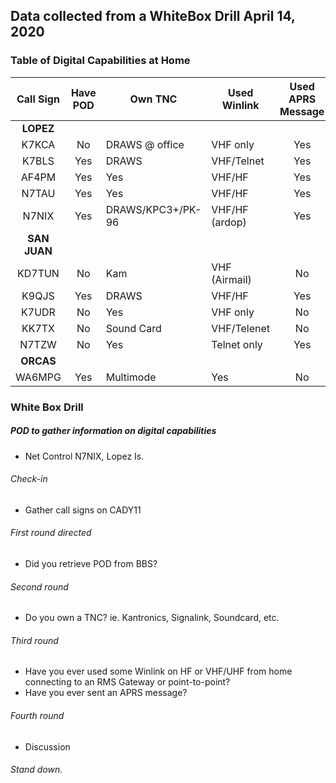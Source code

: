 ## Data collected from a WhiteBox Drill April 14, 2020

### Table of Digital Capabilities at Home

| Call Sign | Have POD |        Own TNC   | Used Winlink | Used APRS Message |
| :-------: | :------: |    ------------- | ------------ | :-----------------: |
|   __LOPEZ__  |      |    |  |   |
|   K7KCA   |   No     |  DRAWS @ office  | VHF only    |  Yes   |
|   K7BLS   |   Yes    |  DRAWS        |    VHF/Telnet  |  Yes   |
|   AF4PM   |   Yes    |   Yes         |    VHF/HF      |  Yes   |
|   N7TAU   |   Yes    |   Yes         |    VHF/HF      |  Yes   |
|   N7NIX   |   Yes    |  DRAWS/KPC3+/PK-96 |  VHF/HF (ardop) |  Yes   |
|   __SAN JUAN__        |          |               |              |         |
|  KD7TUN   |   No     |  Kam          |    VHF (Airmail)  |   No  |
|  K9QJS    |   Yes    |  DRAWS        |   VHF/HF   |   Yes  |
|  K7UDR    |   No     |  Yes          |   VHF only |   No   |
|  KK7TX    |   No     |  Sound Card   |   VHF/Telenet  | No
|  N7TZW    |   No     |  Yes          |   Telnet only |  Yes |
|  __ORCAS__   |          |               |              |         |
|  WA6MPG   |  Yes     |  Multimode    |   Yes        |  No  |


### White Box Drill
##### POD to gather information on digital capabilities
* Net Control N7NIX, Lopez Is.

###### Check-in
* Gather call signs on CADY11

###### First round directed
  * Did you retrieve POD from BBS?

###### Second round
  * Do you own a TNC? ie. Kantronics, Signalink, Soundcard, etc.

###### Third round
  * Have you ever used some Winlink on HF or VHF/UHF from home connecting to an RMS Gateway or point-to-point?
  * Have you ever sent an APRS message?

###### Fourth round
  * Discussion

###### Stand down.

